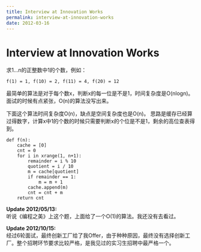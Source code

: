 ```yaml
---
title: Interview at Innovation Works
permalink: interview-at-innovation-works
date: 2012-03-16
---
```


# Interview at Innovation Works

求1...n的正整数中1的个数，例如：

    f(1) = 1, f(10) = 2, f(11) = 4, f(20) = 12

最简单的算法是对于每个数x，判断x的每一位是不是1，时间复杂度是O(nlogn)。
面试的时候有点紧张，O(n)的算法没写出来。

下面这个算法时间复杂度O(n)，缺点是空间复杂度也是O(n)。
思路是缓存已经算过得数字，计算x中1的个数的时候只需要判断x的个位是不是1，剩余的高位查表得到。

    def f(n):
        cache = [0]
        cnt = 0
        for i in xrange(1, n+1):
            remainder = i % 10
            quotient = i / 10
            m = cache[quotient]
            if remainder == 1:
                m = m + 1
            cache.append(m)
            cnt = cnt + m
        return cnt

**Update 2012/05/13:**  
听说《编程之美》上这个题，上面给了一个O(1)的算法。我还没有去看过。

**Update 2012/10/15:**  
经过6轮面试，最终创新工厂给了我Offer，由于种种原因，最终没有选择创新工厂。整个招聘环节要求比较严格，是我见过的实习生招聘中最严格一个。
